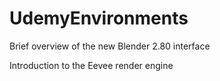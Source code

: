 # UdemyEnvironments

Brief overview of the new Blender 2.80 interface

Introduction to the Eevee render engine
